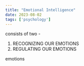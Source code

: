 ```yaml
---
title: "Emotional Intelligence"
date: 2023-08-02
tags: ['psychology']
---
```


consists of two -
1) RECOGNIZING OUR EMOTIONS
2) REGULATING OUR EMOTIONS

emotions
